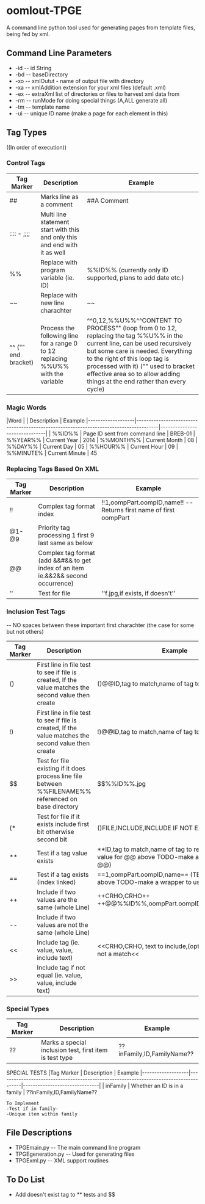 # oomlout-TPGE
A command line python tool used for generating pages from template files, being fed by xml.

## Command Line Parameters

* -id				-- id String
* -bd				-- baseDirectory
* -xo				-- xmlOutut - name of output file with directory
* -xa				-- xmlAddition extension for your xml files (default .xml)
* -ex				-- extraXml list of directories or files to harvest xml data from
* -rm				-- runMode for doing special things (A,ALL generate all)
* -tm 				-- template name
* -ui				-- unique ID name (make a page for each element in this)


## Tag Types

((In order of execution))

### Control Tags

|Tag Marker			|	Description																			|	Example
|-------------------|---------------------------------------------------------------------------------------|-------------------------------|
| ## 				|	Marks line as a comment																|	##A Comment
| ::::	- ;;;;		|	Multi line statement start with this and only this and end with it as well
| %% 				|	Replace with program variable (ie. ID)												|	%%ID%%	(currently only ID supported, plans to add date etc.)
| ~~				| 	Replace with new line charachter													| 	~~
| ^^ ("" end bracket)|	Process the following line for a range 0 to 12 replacing %%U%% with the variable	|	^^0,12,%%U%%^^CONTENT TO PROCESS""  (loop from 0 to 12, replacing the tag %%U%% in the current line, can be used recursively but some care is needed. Everything to the right of this loop tag is processed with it) ("" used to bracket effective area so to allow adding things at the end rather than every cycle)

### Magic Words
|Word			|	| Description																			|	Example
|-------------------|---------------------------------------------------------------------------------------|-------------------------------|
| %%ID%%			|	Page ID sent from command line														|	BREB-01
| %%YEAR%%			|	Current Year														|	2014
| %%MONTH%%			|	Current Month														|	08
| %%DAY%%			|	Current Day														|	05
| %%HOUR%%			|	Current Hour														|	09
| %%MINUTE%			|	Current Minute														|	45
 


### Replacing Tags Based On XML

|Tag Marker			|	Description																			|	Example
|-------------------|---------------------------------------------------------------------------------------|-------------------------------|
| !!				| Complex tag format index																|	!!1,oompPart.oompID,name!! -- Returns first name of first oompPart
| @1-@9				| Priority tag processing 1 first 9 last same as below									|
| @@ 				| Complex tag format	(add &&#&& to get index of an item ie.&&2&& second occurrence)	|															|	@@ID,tag to match,name of tag to return@@		@@%%ID%%,oompPart.oompID,name@@<br> Example for items out of a list<br>@@%%ID%%,oomloutPart.oomID,partsList.partEntry.qty&&%%Y%%&&@@
| ''				| Test for file																			|   ''f.jpg,if exists, if doesn't'' 						


### Inclusion Test Tags

-- NO spaces between these important first charachter (the case for some but not others)

|Tag Marker			|	Description																			|	Example
|-------------------|---------------------------------------------------------------------------------------|-------------------------------|
| ()				| First line in file test to see if file is created, If the value matches the second value then create | ()@@ID,tag to match,name of tag to return@@()
| !)				| First line in file test to see if file is created, If the value matches the second value then create | !)@@ID,tag to match,name of tag to return@@!)
| $$ 				| Test for file existing if it does process line file between %%FILENAME%% referenced on base directory | $$%%ID%%.jpg	|
| (*				| Test for file if it exists include first bit otherwise second bit						|	()FILE,INCLUDE,INCLUDE IF NOT EXISTING()		
| ** 				| Test if a tag value exists															|	\*\*ID,tag to match,name of tag to return\*\*(TEST value for  @@ above TODO-make a wrapper to use @@)
| == 				| Test if a tag exists (index linked)													|	==1,oompPart.oompID,name== (TEST value for  !! above TODO-make a wrapper to use !!)
| ++ 				| Include if two values are the same (whole Line)										|	++CRHO,CRHO++ ++@@%%ID%%,oompPart.oompID,hexID@@,AEA++
| -- 				| Include if two values are not the same (whole Line)
| <<				| Include tag (ie. value, value, include text)											|	<<CRHO,CRHO, text to include,(optional)include if not a match<<
| >>				| Include tag if not equal (ie. value, value, include text)		

### Special Types
|Tag Marker			|	Description																			|	Example
|-------------------|---------------------------------------------------------------------------------------|-------------------------------|
| ?? 				| Marks a special inclusion test, first item is test type											| ??inFamily,ID,FamilyName??

SPECIAL TESTS
|Tag Marker			|	Description																			|	Example
|-------------------|---------------------------------------------------------------------------------------|-------------------------------|
| inFamily			| Whether an ID is in a family															| ??inFamily,ID,FamilyName??

	To Implement
	-Test if in family-
	-Unique item within family


## File Descriptions

* TPGEmain.py		-- The main command line program
* TPGEgeneration.py	-- Used for generating files
* TPGExml.py			-- XML support routines


## To Do List

* Add doesn't exist tag to ** tests and $$